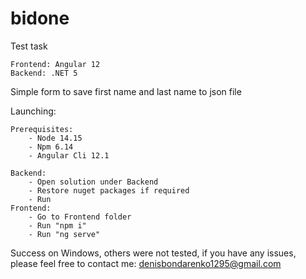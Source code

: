 # bidone
Test task

    Frontend: Angular 12
    Backend: .NET 5

Simple form to save first name and last name to json file

Launching:

    Prerequisites:
        - Node 14.15
        - Npm 6.14
        - Angular Cli 12.1

    Backend: 
        - Open solution under Backend
        - Restore nuget packages if required
        - Run
    Frontend:
        - Go to Frontend folder
        - Run "npm i"
        - Run "ng serve"

Success on Windows, others were not tested, if you have any issues, please feel free to contact me: denisbondarenko1295@gmail.com 